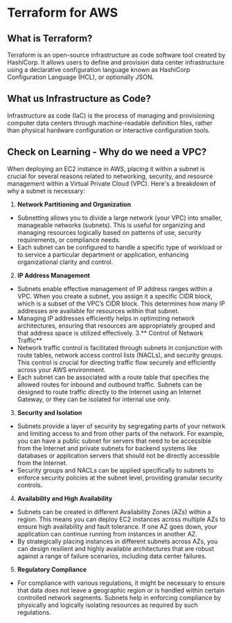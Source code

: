 # Terraform for AWS

## What is Terraform?

Terraform is an open-source infrastructure as code software tool created by HashiCorp. It allows users to define and provision data center infrastructure using a declarative configuration language known as HashiCorp Configuration Language (HCL), or optionally JSON.

## What us Infrastructure as Code?

Infrastructure as code (IaC) is the process of managing and provisioning computer data centers through machine-readable definition files, rather than physical hardware configuration or interactive configuration tools.

## Check on Learning - Why do we need a VPC?

When deploying an EC2 instance in AWS, placing it within a subnet is crucial for several reasons related to networking, security, and resource management within a Virtual Private Cloud (VPC). Here's a breakdown of why a subnet is necessary:

1. **Network Partitioning and Organization**

- Subnetting allows you to divide a large network (your VPC) into smaller, manageable networks (subnets). This is useful for organizing and managing resources logically based on patterns of use, security requirements, or compliance needs.
- Each subnet can be configured to handle a specific type of workload or to service a particular department or application, enhancing organizational clarity and control.
2. **IP Address Management**
- Subnets enable effective management of IP address ranges within a VPC. When you create a subnet, you assign it a specific CIDR block, which is a subset of the VPC’s CIDR block. This determines how many IP addresses are available for resources within that subnet.
- Managing IP addresses efficiently helps in optimizing network architectures, ensuring that resources are appropriately grouped and that address space is utilized effectively.
3.** Control of Network Traffic**
- Network traffic control is facilitated through subnets in conjunction with route tables, network access control lists (NACLs), and security groups. This control is crucial for directing traffic flow securely and efficiently across your AWS environment.
- Each subnet can be associated with a route table that specifies the allowed routes for inbound and outbound traffic. Subnets can be designed to route traffic directly to the Internet using an Internet Gateway, or they can be isolated for internal use only.
3. **Security and Isolation**
- Subnets provide a layer of security by segregating parts of your network and limiting access to and from other parts of the network. For example, you can have a public subnet for servers that need to be accessible from the Internet and private subnets for backend systems like databases or application servers that should not be directly accessible from the Internet.
- Security groups and NACLs can be applied specifically to subnets to enforce security policies at the subnet level, providing granular security controls.
4. **Availability and High Availability**
- Subnets can be created in different Availability Zones (AZs) within a region. This means you can deploy EC2 instances across multiple AZs to ensure high availability and fault tolerance. If one AZ goes down, your application can continue running from instances in another AZ.
- By strategically placing instances in different subnets across AZs, you can design resilient and highly available architectures that are robust against a range of failure scenarios, including data center failures.
5. **Regulatory Compliance**
- For compliance with various regulations, it might be necessary to ensure that data does not leave a geographic region or is handled within certain controlled network segments. Subnets help in enforcing compliance by physically and logically isolating resources as required by such regulations.